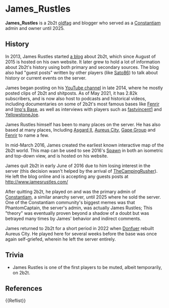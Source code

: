 # James_Rustles

**James_Rustles** is a 2b2t [oldfag](https://2b2t.miraheze.org/wiki/oldfag) and blogger who served as a [Constantiam](https://2b2t.miraheze.org/wiki/Constantiam) admin and owner until 2025.

## History
In 2013, James Rustles started [a blog](http://www.jamesrustles.com/) about 2b2t, which since August of 2015 is hosted on his own website. It later grew to hold a lot of information about 2b2t's history using both primary and secondary sources. The blog also had "guest posts" written by other players (like [Sato86](https://2b2t.miraheze.org/wiki/Sato86)) to talk about history or current events on the server.

James began posting on his [YouTube channel](https://www.youtube.com/c/JamesRustles) in late 2014, where he mostly posted clips of 2b2t and shitposts. As of May 2021, it has 2.82k subscribers, and is now also host to podcasts and historical videos, including documentaries on some of 2b2t's most famous bases like [Fenrir](https://www.youtube.com/watch?v=2m7vJ-Eb67c&t=125s) and [Imp's Base](https://www.youtube.com/watch?v=VUj5hcj1n0k&t=270s), as well as interviews with players such as [fastvincent1](https://2b2t.miraheze.org/wiki/fastvincent1) and [YellowstoneJoe](https://2b2t.miraheze.org/wiki/YellowstoneJoe).

James Rustles himself has been to many places on the server. He has also based at many places, Including [Asgard II](https://2b2t.miraheze.org/wiki/Asgard_II), [Aureus City](https://2b2t.miraheze.org/wiki/Aureus_City), [Gape Group](https://2b2t.miraheze.org/wiki/Gape_Group) and [Fenrir](https://2b2t.miraheze.org/wiki/Fenrir) to name a few.

In mid-March 2016, James created the earliest known interactive map of the 2b2t world. This map can be used to see 2016's [Spawn](https://2b2t.miraheze.org/wiki/Spawn) in both an isometric and top-down view, and is hosted on his website.

James quit 2b2t in early June of 2016 due to him losing interest in the server (this decision wasn't helped by the arrival of [TheCampingRusher](https://2b2t.miraheze.org/wiki/Quarantine:TheCampingRusher)). He left the blog online and is accepting any guests posts at http://www.jamesrustles.com/

After quitting 2b2t, he played on and was the primary admin of [Constantiam](https://2b2t.miraheze.org/wiki/Constantiam), a similar anarchy server, until 2025 where he sold the server. One of the Constantiam community's biggest memes was that PhantomCaptain, the server's admin, was actually James Rustles; This "theory" was eventually proven beyond a shadow of a doubt but was betrayed many times by James' behavior and indirect comments.

James returned to 2b2t for a short period in 2022 when [Donfuer](https://2b2t.miraheze.org/wiki/Donfuer) rebuilt Aureus City. He played here for several weeks before the base was once again self-griefed, wherein he left the server entirely.

## Trivia
* James Rustles is one of the first players to be muted, albeit temporarily, on 2b2t.

## References
{{Reflist}}